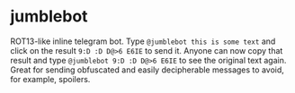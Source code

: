 # jumblebot

ROT13-like inline telegram bot. Type `@jumblebot this is some text` and click on the result `9:D :D D@>6 E6IE` to send it. Anyone can now copy that result and type `@jumblebot 9:D :D D@>6 E6IE` to see the original text again. Great for sending obfuscated and easily decipherable messages to avoid, for example, spoilers.

